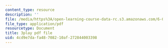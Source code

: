 ```yaml
---
content_type: resource
description: ''
file: /media/https%3A/open-learning-course-data-rc.s3.amazonaws.com/6-042j-mathematics-for-computer-science-fall-2010/4cd9e7dafa48708210af272844003398_GJpt_3ie4WU.pdf
file_type: application/pdf
resourcetype: Document
title: 3play pdf file
uid: 4cd9e7da-fa48-7082-10af-272844003398
---
```

